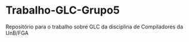 # Trabalho-GLC-Grupo5
Repositório para o trabalho sobre GLC da disciplina de Compiladores da UnB/FGA

